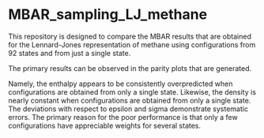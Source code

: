 # MBAR_sampling_LJ_methane
This repository is designed to compare the MBAR results that are obtained for the Lennard-Jones representation of methane using configurations from 92 states and from just a single state.

The primary results can be observed in the parity plots that are generated.

Namely, the enthalpy appears to be consistently overpredicted when configurations are obtained from only a single state.
Likewise, the density is nearly constant when configurations are obtained from only a single state.
The deviations with respect to epsilon and sigma demonstrate systematic errors.
The primary reason for the poor performance is that only a few configurations have appreciable weights for several states.

